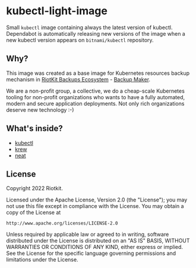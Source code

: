 kubectl-light-image
===================

Small `kubectl` image containing always the latest version of kubectl.
Dependabot is automatically releasing new versions of the image when a new kubectl version appears on `bitnami/kubectl` repository.

Why?
----

This image was created as a base image for Kubernetes resources backup mechanism in [RiotKit Backups Ecosystem](https://github.com/riotkit-org/backup-ecosystem-releases) - [Backup Maker](https://github.com/riotkit-org/br-backup-maker).

We are a non-profit group, a collective, we do a cheap-scale Kubernetes tooling for non-profit organizations who wants to have a fully automated, modern and secure application deployments. Not only rich organizations deserve new technology :-)

What's inside?
--------------

- [kubectl](https://hub.docker.com/r/bitnami/kubectl/tags)
- [krew](https://krew.sigs.k8s.io/)
- [neat](https://github.com/itaysk/kubectl-neat)

License
-------

Copyright 2022 Riotkit.

Licensed under the Apache License, Version 2.0 (the "License");
you may not use this file except in compliance with the License.
You may obtain a copy of the License at

    http://www.apache.org/licenses/LICENSE-2.0

Unless required by applicable law or agreed to in writing, software
distributed under the License is distributed on an "AS IS" BASIS,
WITHOUT WARRANTIES OR CONDITIONS OF ANY KIND, either express or implied.
See the License for the specific language governing permissions and
limitations under the License.
